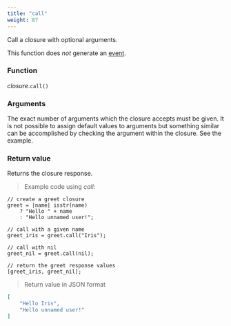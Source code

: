 ```yaml
---
title: "call"
weight: 87
---
```


Call a closure with optional arguments.

This function does *not* generate an [event](../../../events).

### Function
*closure*.`call()`

### Arguments
The exact number of arguments which the closure accepts must be given.
It is not possible to assign default values to arguments but something similar
can be accomplished by checking the argument within the closure. See the example.

### Return value
Returns the closure response.

> Example code using *call*:

```thingsdb,json_response
// create a greet closure
greet = |name| isstr(name)
    ? "Hello " + name
    : "Hello unnamed user!";

// call with a given name
greet_iris = greet.call("Iris");

// call with nil
greet_nil = greet.call(nil);

// return the greet response values
[greet_iris, greet_nil];
```

> Return value in JSON format
```json
[
    "Hello Iris",
    "Hello unnamed user!"
]
```

